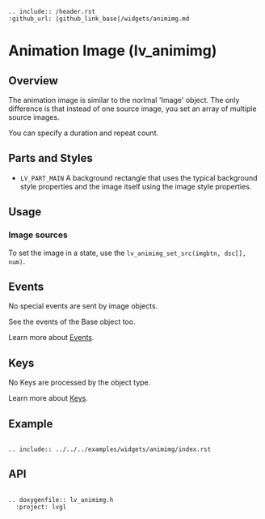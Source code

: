 ```eval_rst
.. include:: /header.rst 
:github_url: |github_link_base|/widgets/animimg.md
```
# Animation Image (lv_animimg)

## Overview

The animation image is similar to the norlmal 'Image' object. The only difference is that instead of one source image, you set an array of multiple source images.

You can specify a duration and repeat count.


## Parts and Styles
- `LV_PART_MAIN` A background rectangle that uses the typical background style properties and the image itself using the image style properties.
 

## Usage

### Image sources
To set the image in a state, use the `lv_animimg_set_src(imgbtn, dsc[], num)`.
 

## Events
No special events are sent by image objects.

See the events of the Base object too.

Learn more about [Events](/overview/event).


## Keys
No Keys are processed by the object type.

Learn more about [Keys](/overview/indev).


## Example

```eval_rst

.. include:: ../../../examples/widgets/animimg/index.rst

```

## API

```eval_rst

.. doxygenfile:: lv_animimg.h
  :project: lvgl

```
